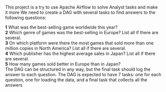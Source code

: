 This project is a try to use Apache Airflow to solve Analyst tasks and make it more 
We need to create a DAG with several tasks to find answers to the following questions: <br>

  **1** What was the best-selling game worldwide this year? <br>
  **2** Which genre of games was the best-selling in Europe? List all if there are several.<br>
  **3** On which platform were there the most games that sold more than one million copies in North America? List all if there are several. <br>
  **4** Which publisher has the highest average sales in Japan? List all if there are several. <br>
  **5** How many games sold better in Europe than in Japan? <br>
The DAG can be structured in any way, but the final task should log the answer to each question. The DAG is expected to have 7 tasks: one for each question, one for loading the data, and a final task that collects all the answers
